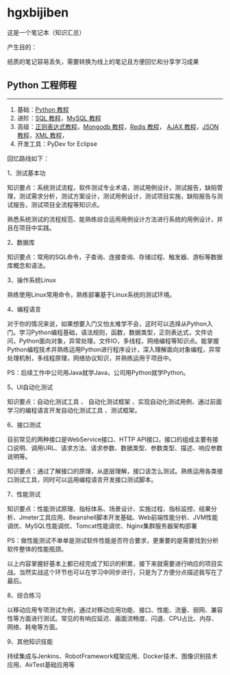 # hgxbijiben
这是一个笔记本（知识汇总）

产生目的：

纸质的笔记容易丢失，需要转换为线上的笔记且方便回忆和分享学习成果

## Python 工程师程

------

1. 基础：[Python 教程](https://www.w3schools.cn/python/default.html)
2. 进阶：[SQL 教程](https://www.w3schools.cn/sql/default.html)，[MySQL 教程](https://www.w3schools.cn/mysql/default.html)
3. 高级：[正则表达式教程](https://www.w3schools.cn/jsref/jsref_obj_regexp.html)，[Mongodb 教程](https://www.w3schools.cn/mongodb/)，[Redis 教程](https://www.w3schools.cn/redis/)， [AJAX 教程](https://www.w3schools.cn/js/js_ajax_intro.html)，[JSON 教程](https://www.w3schools.cn/js/js_json_intro.html)，[XML 教程](https://www.w3schools.cn/xml/default.html)，
4. 开发工具：PyDev for Eclipse



回忆路线如下：



1、测试基本功

知识要点：系统测试流程，软件测试专业术语，测试用例设计，测试报告，缺陷管理，测试需求分析，测试方案设计，测试用例设计，测试项目实施，缺陷报告与测试报告，测试项目全流程等知识点。

熟悉系统测试的流程规范、能熟练综合运用用例设计方法进行系统的用例设计，并且在项目中实践。

2、数据库

知识要点：常用的SQL命令，子查询、连接查询、存储过程、触发器、游标等数据库概念和语法。

3、操作系统Linux

熟练使用Linux常用命令，熟练部署基于Linux系统的测试环境。

4、编程语言

对于你的情况来说，如果想要入门又怕太难学不会，这时可以选择从Python入门。学习Python编程基础，语法规则，函数，数据类型，正则表达式，文件访问，Python面向对象，异常处理，文件IO，多线程，网络编程等知识点。能掌握Python编程技术并熟练运用Python进行程序设计，深入理解面向对象编程，异常处理机制，多线程原理，网络协议知识，并熟练运用于项目中。

PS：后续工作中公司用Java就学Java，公司用Python就学Python。

5、UI自动化测试

知识要点：自动化测试工具 、 自动化测试框架 、实现自动化测试用例、通过前面学习的编程语言开发自动化测试工具 、测试框架。

6、接口测试

目前常见的两种接口是WebService接口、HTTP API接口，接口的组成主要有接口说明、调用URL、请求方法、请求参数、数据类型、参数类型、描述、响应参数说明等。

知识要点：通过了解接口的原理，从底层理解，接口该怎么测试。熟练运用各类接口测试工具，同时可以运用编程语言开发接口测试脚本。

7、性能测试

知识要点：性能测试原理、指标体系、场景设计、实施过程、指标监控、结果分析、Jmeter工具应用、Beanshell脚本开发基础、Web前端性能分析、JVM性能调优、MySQL性能调优、Tomcat性能调优、Nginx集群服务器架构部署

PS：做性能测试不单单是测试软件性能是否符合要求，更重要的是需要找到分析软件整体的性能瓶颈。

以上内容掌握好基本上都已经完成了知识的积累，接下来就需要进行响应的项目实战。当然实战这个环节也可以在学习中同步进行，只是为了方便分点描述我写在了最后。

8、综合练习

以移动应用专项测试为例，通过对移动应用功能、接口、性能、流量、弱网、兼容性等方面进行测试。常见的有响应延迟、画面流畅度、闪退、CPU占比、内存、网络、耗电等方面。

9、其他知识技能

持续集成与Jenkins、RobotFramework框架应用、Docker技术、图像识别技术应用、AirTest基础应用等

